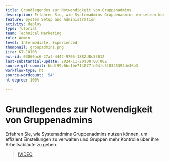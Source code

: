 ```yaml
---
title: Grundlegendes zur Notwendigkeit von Gruppenadmins
description: Erfahren Sie, wie Systemadmins Gruppenadmins einsetzen können, um die Einstellungen von [!DNL Workfront] beizubehalten und gleichzeitig Gruppen mehr Kontrolle über ihre Arbeit zu geben.
feature: System Setup and Administration
activity: deploy
type: Tutorial
team: Technical Marketing
role: Admin
level: Intermediate, Experienced
thumbnail: groupadmins.png
jira: KT-10103
exl-id: 03060ac6-27af-4442-9705-1882d8c55012
last-substantial-update: 2024-11-20T00:00:00Z
source-git-commit: bbdf99c6bc1be714077fd94fc3f8325394de36b3
workflow-type: ht
source-wordcount: '54'
ht-degree: 100%

---
```


# Grundlegendes zur Notwendigkeit von Gruppenadmins

Erfahren Sie, wie Systemadmins Gruppenadmins nutzen können, um effizient Einstellungen zu verwalten und Gruppen mehr Kontrolle über ihre Arbeitsabläufe zu geben.

>[!VIDEO](https://video.tv.adobe.com/v/3439332/?quality=12&learn=on&enablevpops=1&captions=ger)


